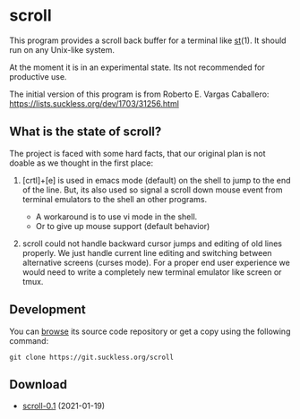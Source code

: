 scroll
======
This program provides a scroll back buffer for a terminal like [st](//st.suckless.org/)(1).  It
should run on any Unix-like system.

At the moment it is in an experimental state.  Its not recommended for
productive use.

The initial version of this program is from Roberto E. Vargas Caballero:
<https://lists.suckless.org/dev/1703/31256.html>

What is the state of scroll?
----------------------------

The project is faced with some hard facts, that our original plan is not doable
as we thought in the first place:

1. [crtl]+[e] is used in emacs mode (default) on the shell to jump to the end
   of the line.  But, its also used so signal a scroll down mouse event from
   terminal emulators to the shell an other programs.

   * A workaround is to use vi mode in the shell.
   * Or to give up mouse support (default behavior)

2. scroll could not handle backward cursor jumps and editing of old lines
   properly.  We just handle current line editing and switching between
   alternative screens (curses mode).  For a proper end user experience we
   would need to write a completely new terminal emulator like screen or tmux.

Development
-----------
You can [browse](//git.suckless.org/scroll) its source code repository or get a
copy using the following command:

	git clone https://git.suckless.org/scroll

Download
--------
* [scroll-0.1](//dl.suckless.org/tools/scroll-0.1.tar.gz) (2021-01-19)
